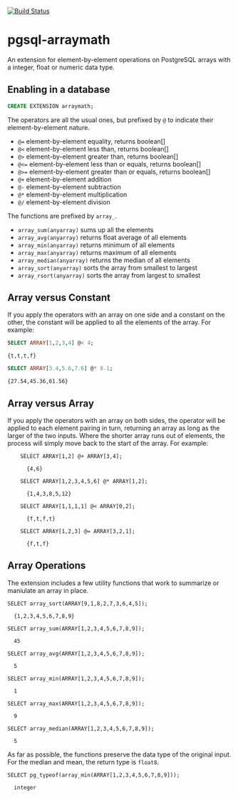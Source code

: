 [![Build Status](https://github.com/pramsey/pgsql-arraymath/actions/workflows/ci.yml/badge.svg)](https://github.com/pramsey/pgsql-arraymath/actions/workflows/ci.yml)

# pgsql-arraymath

An extension for element-by-element operations on PostgreSQL arrays with a integer, float or numeric data type.

## Enabling in a database

```sql
CREATE EXTENSION arraymath;
```

The operators are all the usual ones, but prefixed by ``@`` to indicate their element-by-element nature.

* `@=` element-by-element equality, returns boolean[]
* `@<` element-by-element less than, returns boolean[]
* `@>` element-by-element greater than, returns boolean[]
* `@<=` element-by-element less than or equals, returns boolean[]
* `@>=` element-by-element greater than or equals, returns boolean[]
* `@+` element-by-element addition
* `@-` element-by-element subtraction
* `@*` element-by-element multiplication
* `@/` element-by-element division

The functions are prefixed by `array_`.

* `array_sum(anyarray)` sums up all the elements
* `array_avg(anyarray)` returns float average of all elements
* `array_min(anyarray)` returns minimum of all elements
* `array_max(anyarray)` returns maximum of all elements
* `array_median(anyarray)` returns the median of all elements
* `array_sort(anyarray)` sorts the array from smallest to largest
* `array_rsort(anyarray)` sorts the array from largest to smallest


## Array versus Constant

If you apply the operators with an array on one side and a constant on the other, the constant will be applied to all the elements of the array. For example:

```sql
SELECT ARRAY[1,2,3,4] @< 4;
```
```
{t,t,t,f}
```
```sql
SELECT ARRAY[3.4,5.6,7.6] @* 8.1;
```
```
{27.54,45.36,61.56}
```

## Array versus Array

If you apply the operators with an array on both sides, the operator will be applied to each element pairing in turn, returning an array as long as the larger of the two inputs. Where the shorter array runs out of elements, the process will simply move back to the start of the array. For example:

```
    SELECT ARRAY[1,2] @+ ARRAY[3,4];
    
      {4,6}
      
    SELECT ARRAY[1,2,3,4,5,6] @* ARRAY[1,2];
    
      {1,4,3,8,5,12}
      
    SELECT ARRAY[1,1,1,1] @< ARRAY[0,2];
    
      {f,t,f,t}

    SELECT ARRAY[1,2,3] @= ARRAY[3,2,1];

      {f,t,f}
```

## Array Operations

The extension includes a few utility functions that work to summarize or maniulate an array in place.

```
SELECT array_sort(ARRAY[9,1,8,2,7,3,6,4,5]);

  {1,2,3,4,5,6,7,8,9}

SELECT array_sum(ARRAY[1,2,3,4,5,6,7,8,9]);

  45

SELECT array_avg(ARRAY[1,2,3,4,5,6,7,8,9]);

  5

SELECT array_min(ARRAY[1,2,3,4,5,6,7,8,9]);

  1

SELECT array_max(ARRAY[1,2,3,4,5,6,7,8,9]);

  9

SELECT array_median(ARRAY[1,2,3,4,5,6,7,8,9]);

  5
```

As far as possible, the functions preserve the data type of the original input. For the median and mean, the return type is `float8`.

```
SELECT pg_typeof(array_min(ARRAY[1,2,3,4,5,6,7,8,9]));

  integer
```

